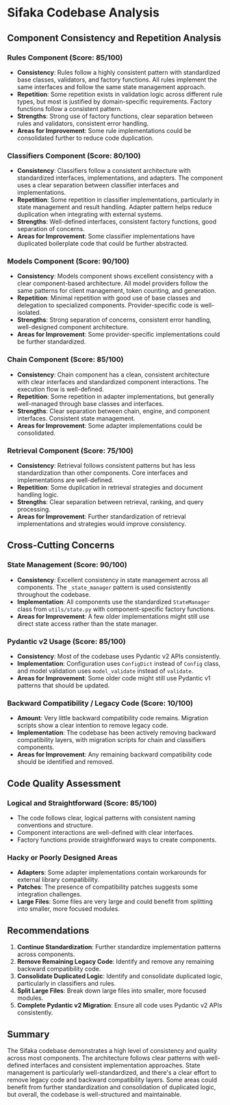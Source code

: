 # Sifaka Codebase Analysis

## Component Consistency and Repetition Analysis

### Rules Component (Score: 85/100)
- **Consistency**: Rules follow a highly consistent pattern with standardized base classes, validators, and factory functions. All rules implement the same interfaces and follow the same state management approach.
- **Repetition**: Some repetition exists in validation logic across different rule types, but most is justified by domain-specific requirements. Factory functions follow a consistent pattern.
- **Strengths**: Strong use of factory functions, clear separation between rules and validators, consistent error handling.
- **Areas for Improvement**: Some rule implementations could be consolidated further to reduce code duplication.

### Classifiers Component (Score: 80/100)
- **Consistency**: Classifiers follow a consistent architecture with standardized interfaces, implementations, and adapters. The component uses a clear separation between classifier interfaces and implementations.
- **Repetition**: Some repetition in classifier implementations, particularly in state management and result handling. Adapter pattern helps reduce duplication when integrating with external systems.
- **Strengths**: Well-defined interfaces, consistent factory functions, good separation of concerns.
- **Areas for Improvement**: Some classifier implementations have duplicated boilerplate code that could be further abstracted.

### Models Component (Score: 90/100)
- **Consistency**: Models component shows excellent consistency with a clear component-based architecture. All model providers follow the same patterns for client management, token counting, and generation.
- **Repetition**: Minimal repetition with good use of base classes and delegation to specialized components. Provider-specific code is well-isolated.
- **Strengths**: Strong separation of concerns, consistent error handling, well-designed component architecture.
- **Areas for Improvement**: Some provider-specific implementations could be further standardized.

### Chain Component (Score: 85/100)
- **Consistency**: Chain component has a clean, consistent architecture with clear interfaces and standardized component interactions. The execution flow is well-defined.
- **Repetition**: Some repetition in adapter implementations, but generally well-managed through base classes and interfaces.
- **Strengths**: Clear separation between chain, engine, and component interfaces. Consistent state management.
- **Areas for Improvement**: Some adapter implementations could be consolidated.

### Retrieval Component (Score: 75/100)
- **Consistency**: Retrieval follows consistent patterns but has less standardization than other components. Core interfaces and implementations are well-defined.
- **Repetition**: Some duplication in retrieval strategies and document handling logic.
- **Strengths**: Clear separation between retrieval, ranking, and query processing.
- **Areas for Improvement**: Further standardization of retrieval implementations and strategies would improve consistency.

## Cross-Cutting Concerns

### State Management (Score: 90/100)
- **Consistency**: Excellent consistency in state management across all components. The `_state_manager` pattern is used consistently throughout the codebase.
- **Implementation**: All components use the standardized `StateManager` class from `utils/state.py` with component-specific factory functions.
- **Areas for Improvement**: A few older implementations might still use direct state access rather than the state manager.

### Pydantic v2 Usage (Score: 85/100)
- **Consistency**: Most of the codebase uses Pydantic v2 APIs consistently.
- **Implementation**: Configuration uses `ConfigDict` instead of `Config` class, and model validation uses `model_validate` instead of `validate`.
- **Areas for Improvement**: Some older code might still use Pydantic v1 patterns that should be updated.

### Backward Compatibility / Legacy Code (Score: 10/100)
- **Amount**: Very little backward compatibility code remains. Migration scripts show a clear intention to remove legacy code.
- **Implementation**: The codebase has been actively removing backward compatibility layers, with migration scripts for chain and classifiers components.
- **Areas for Improvement**: Any remaining backward compatibility code should be identified and removed.

## Code Quality Assessment

### Logical and Straightforward (Score: 85/100)
- The code follows clear, logical patterns with consistent naming conventions and structure.
- Component interactions are well-defined with clear interfaces.
- Factory functions provide straightforward ways to create components.

### Hacky or Poorly Designed Areas
- **Adapters**: Some adapter implementations contain workarounds for external library compatibility.
- **Patches**: The presence of compatibility patches suggests some integration challenges.
- **Large Files**: Some files are very large and could benefit from splitting into smaller, more focused modules.

## Recommendations

1. **Continue Standardization**: Further standardize implementation patterns across components.
2. **Remove Remaining Legacy Code**: Identify and remove any remaining backward compatibility code.
3. **Consolidate Duplicated Logic**: Identify and consolidate duplicated logic, particularly in classifiers and rules.
4. **Split Large Files**: Break down large files into smaller, more focused modules.
5. **Complete Pydantic v2 Migration**: Ensure all code uses Pydantic v2 APIs consistently.

## Summary

The Sifaka codebase demonstrates a high level of consistency and quality across most components. The architecture follows clear patterns with well-defined interfaces and consistent implementation approaches. State management is particularly well-standardized, and there's a clear effort to remove legacy code and backward compatibility layers. Some areas could benefit from further standardization and consolidation of duplicated logic, but overall, the codebase is well-structured and maintainable.
